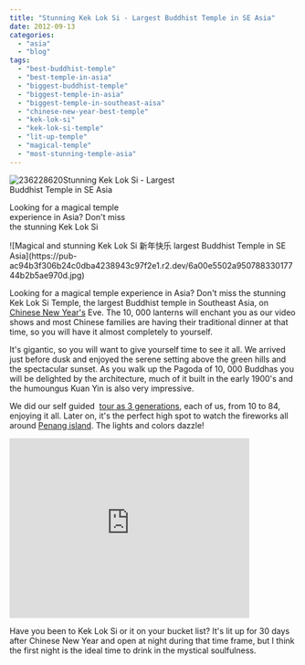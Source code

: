 ```yaml
---
title: "Stunning Kek Lok Si - Largest Buddhist Temple in SE Asia"
date: 2012-09-13
categories: 
  - "asia"
  - "blog"
tags: 
  - "best-buddhist-temple"
  - "best-temple-in-asia"
  - "biggest-buddhist-temple"
  - "biggest-temple-in-asia"
  - "biggest-temple-in-southeast-aisa"
  - "chinese-new-year-best-temple"
  - "kek-lok-si"
  - "kek-lok-si-temple"
  - "lit-up-temple"
  - "magical-temple"
  - "most-stunning-temple-asia"
---
```


![236228620](https://pub-ac94b3f306b24c0dba4238943c97f2e1.r2.dev/6a00e5502a95078833017c31d4fcbd970b.jpg)Stunning Kek Lok Si - Largest  
Buddhist Temple in SE Asia  
  
Looking for a magical temple  
experience in Asia? Don't miss  
the stunning Kek Lok Si

<!--more--> ![Magical and stunning Kek Lok Si 新年快乐  largest Buddhist Temple in SE Asia](https://pub-ac94b3f306b24c0dba4238943c97f2e1.r2.dev/6a00e5502a95078833017744b2b5ae970d.jpg)  
  
Looking for a magical temple experience in Asia? Don't miss the stunning Kek Lok Si Temple, the largest Buddhist temple in Southeast Asia, on [Chinese New Year's](https://pub-ac94b3f306b24c0dba4238943c97f2e1.r2.dev/2011/02/20-stunning-photos-chinese-new-year-georgetown-penang.html "Chinese New Years") Eve. The 10, 000 lanterns will enchant you as our video shows and most Chinese families are having their traditional dinner at that time, so you will have it almost completely to yourself.  
  
It's gigantic, so you will want to give yourself time to see it all. We arrived just before dusk and enjoyed the serene setting above the green hills and the spectacular sunset. As you walk up the Pagoda of 10, 000 Buddhas you will be delighted by the architecture, much of it built in the early 1900's and the humoungus Kuan Yin is also very impressive.  
  
We did our self guided  [tour as 3 generations](https://pub-ac94b3f306b24c0dba4238943c97f2e1.r2.dev/2011/01/traveling-with-grandma-3-generation-travel.html "3 generations travel"), each of us, from 10 to 84, enjoying it all. Later on, it's the perfect high spot to watch the fireworks all around [Penang island](https://pub-ac94b3f306b24c0dba4238943c97f2e1.r2.dev/2011/01/tropical-winter-home-in-penang-malaysia-location-indenpendent-digital-nomad-long-term-travel-tips-.html "visiting Penang island"). The lights and colors dazzle!  
  

<iframe src="http://www.youtube.com/embed/fwbU_OGfSQg?rel=0" width="420" frameborder="0" height="315"></iframe>

  
  
Have you been to Kek Lok Si or it on your bucket list? It's lit up for 30 days after Chinese New Year and open at night during that time frame, but I think the first night is the ideal time to drink in the mystical soulfulness.
